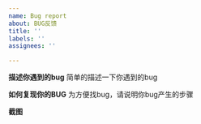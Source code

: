 ```yaml
---
name: Bug report
about: BUG反馈
title: ''
labels: ''
assignees: ''

---
```


**描述你遇到的bug**
简单的描述一下你遇到的bug

**如何复现你的BUG**
为方便找bug，请说明你bug产生的步骤

**截图**
